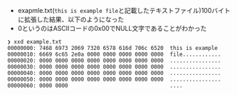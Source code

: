 - exapmle.txt(`this is example file`と記載したテキストファイル)100バイトに拡張した結果、以下のようになった
- 0というのはASCIIコードの0x00でNULL文字であることがわかった
```
❯ xxd example.txt 
00000000: 7468 6973 2069 7320 6578 616d 706c 6520  this is example 
00000010: 6669 6c65 2e0a 0000 0000 0000 0000 0000  file............
00000020: 0000 0000 0000 0000 0000 0000 0000 0000  ................
00000030: 0000 0000 0000 0000 0000 0000 0000 0000  ................
00000040: 0000 0000 0000 0000 0000 0000 0000 0000  ................
00000050: 0000 0000 0000 0000 0000 0000 0000 0000  ................
00000060: 0000 0000                                ....
```